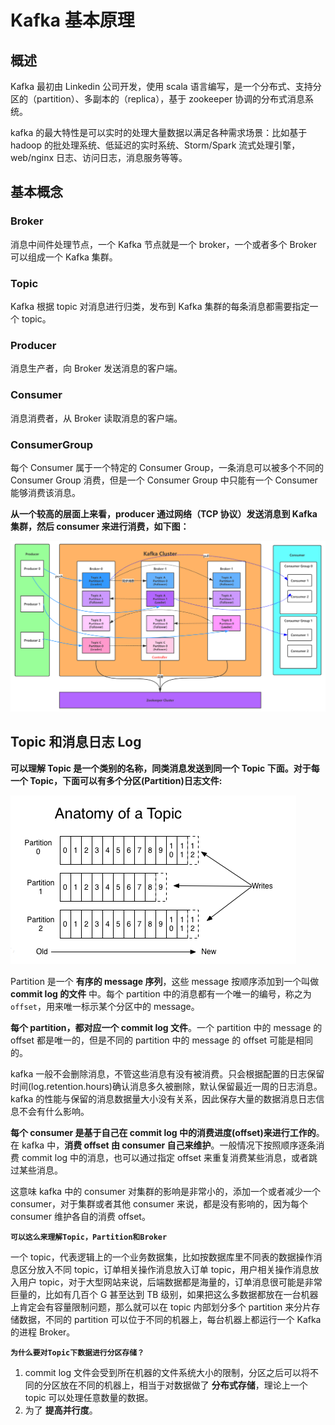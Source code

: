 # Kafka 基本原理

## 概述

Kafka 最初由 Linkedin 公司开发，使用 scala 语言编写，是一个分布式、支持分区的（partition）、多副本的（replica），基于 zookeeper 协调的分布式消息系统。

kafka 的最大特性是可以实时的处理大量数据以满足各种需求场景：比如基于 hadoop 的批处理系统、低延迟的实时系统、Storm/Spark 流式处理引擎，web/nginx 日志、访问日志，消息服务等等。

## 基本概念

### Broker

消息中间件处理节点，一个 Kafka 节点就是一个 broker，一个或者多个 Broker 可以组成一个 Kafka 集群。

### Topic

Kafka 根据 topic 对消息进行归类，发布到 Kafka 集群的每条消息都需要指定一个 topic。

### Producer

消息生产者，向 Broker 发送消息的客户端。

### Consumer

消息消费者，从 Broker 读取消息的客户端。

### ConsumerGroup

每个 Consumer 属于一个特定的 Consumer Group，一条消息可以被多个不同的 Consumer Group 消费，但是一个 Consumer Group 中只能有一个 Consumer 能够消费该消息。

**从一个较高的层面上来看，producer 通过网络（TCP 协议）发送消息到 Kafka 集群，然后 consumer 来进行消费，如下图：**

![image-20250216204619498](assets/image-20250216204619498.png)

## Topic 和消息日志 Log

**可以理解 Topic 是一个类别的名称，同类消息发送到同一个 Topic 下面。对于每一个 Topic，下面可以有多个分区(Partition)日志文件:**

![image-20250301183508904](assets/image-20250301183508904.png)

Partition 是一个 **有序的 message 序列**，这些 message 按顺序添加到一个叫做 **commit log 的文件** 中。每个 partition 中的消息都有一个唯一的编号，称之为 `offset`，用来唯一标示某个分区中的 message。 

**每个 partition，都对应一个 commit log 文件**。一个 partition 中的 message 的 offset 都是唯一的，但是不同的 partition 中的 message 的 offset 可能是相同的。

kafka 一般不会删除消息，不管这些消息有没有被消费。只会根据配置的日志保留时间(log.retention.hours)确认消息多久被删除，默认保留最近一周的日志消息。kafka 的性能与保留的消息数据量大小没有关系，因此保存大量的数据消息日志信息不会有什么影响。

**每个 consumer 是基于自己在 commit log 中的消费进度(offset)来进行工作的**。在 kafka 中，**消费 offset 由 consumer 自己来维护**。一般情况下按照顺序逐条消费 commit log 中的消息，也可以通过指定 offset 来重复消费某些消息，或者跳过某些消息。

这意味 kafka 中的 consumer 对集群的影响是非常小的，添加一个或者减少一个 consumer，对于集群或者其他 consumer 来说，都是没有影响的，因为每个 consumer 维护各自的消费 offset。

**`可以这么来理解Topic，Partition和Broker`**

一个 topic，代表逻辑上的一个业务数据集，比如按数据库里不同表的数据操作消息区分放入不同 topic，订单相关操作消息放入订单 topic，用户相关操作消息放入用户 topic，对于大型网站来说，后端数据都是海量的，订单消息很可能是非常巨量的，比如有几百个 G 甚至达到 TB 级别，如果把这么多数据都放在一台机器上肯定会有容量限制问题，那么就可以在 topic 内部划分多个 partition 来分片存储数据，不同的 partition 可以位于不同的机器上，每台机器上都运行一个 Kafka 的进程 Broker。

**`为什么要对Topic下数据进行分区存储？`**

1. commit log 文件会受到所在机器的文件系统大小的限制，分区之后可以将不同的分区放在不同的机器上，相当于对数据做了 **分布式存储**，理论上一个 topic 可以处理任意数量的数据。
2. 为了 **提高并行度**。





